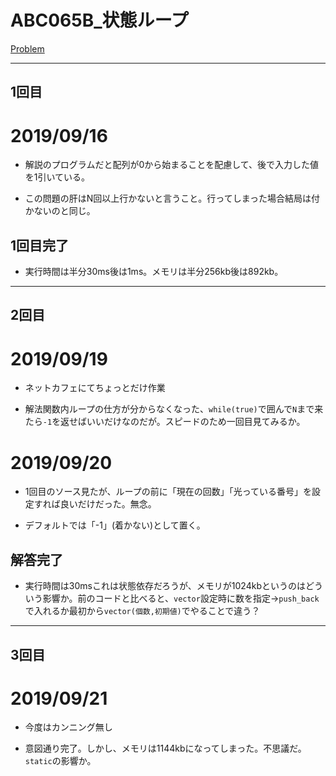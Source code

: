 # ABC065B_状態ループ

[Problem](https://atcoder.jp/contests/abc065/tasks/abc065_b)

---
## 1回目
# 2019/09/16

* 解説のプログラムだと配列が0から始まることを配慮して、後で入力した値を1引いている。

* この問題の肝はN回以上行かないと言うこと。行ってしまった場合結局は付かないのと同じ。

## 1回目完了

* 実行時間は半分30ms後は1ms。メモリは半分256kb後は892kb。
---
## 2回目
# 2019/09/19

* ネットカフェにてちょっとだけ作業

* 解法関数内ループの仕方が分からなくなった、`while(true)`で囲んで`N`まで来たら`-1`を返せばいいだけなのだが。スピードのため一回目見てみるか。

# 2019/09/20

* 1回目のソース見たが、ループの前に「現在の回数」「光っている番号」を設定すれば良いだけだった。無念。

* デフォルトでは「-1」(着かない)として置く。

## 解答完了

* 実行時間は30msこれは状態依存だろうが、メモリが1024kbというのはどういう影響か。前のコードと比べると、`vector`設定時に数を指定→`push_back`で入れるか最初から`vector(個数,初期値)`でやることで違う？
---
## 3回目
# 2019/09/21

* 今度はカンニング無し

* 意図通り完了。しかし、メモリは1144kbになってしまった。不思議だ。`static`の影響か。